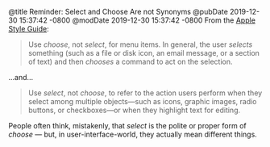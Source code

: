 @title Reminder: Select and Choose Are not Synonyms
@pubDate 2019-12-30 15:37:42 -0800
@modDate 2019-12-30 15:37:42 -0800
From the [Apple Style Guide](https://help.apple.com/applestyleguide/):

> Use <em>choose</em>, not <em>select</em>, for menu items. In general, the user <em>selects</em> something (such as a file or disk icon, an email message, or a section of text) and then <em>chooses</em> a command to act on the selection.

…and…

> Use <em>select</em>, not <em>choose</em>, to refer to the action users perform when they select among multiple objects—such as icons, graphic images, radio buttons, or checkboxes—or when they highlight text for editing.

People often think, mistakenly, that *select* is the polite or proper form of *choose* — but, in user-interface-world, they actually mean different things.
